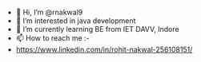 - 👋 Hi, I’m @rnakwal9
- 👀 I’m interested in java development
- 🌱 I’m currently learning BE from IET DAVV, Indore
- 📫 How to reach me :-
- https://www.linkedin.com/in/rohit-nakwal-256108151/

